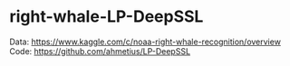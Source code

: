 # right-whale-LP-DeepSSL
Data: https://www.kaggle.com/c/noaa-right-whale-recognition/overview
Code: https://github.com/ahmetius/LP-DeepSSL
